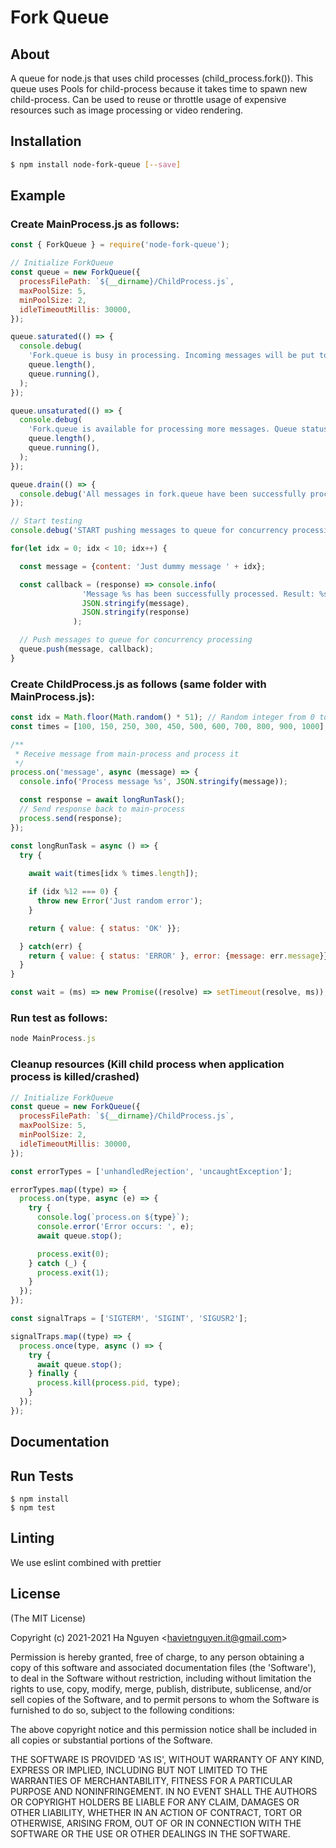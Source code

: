 # Fork Queue

## About

  A queue for node.js that uses child processes (child_process.fork()). This queue uses Pools for child-process because it takes time to spawn new child-process. Can be used to reuse or throttle usage of expensive resources such as image processing or video rendering.

## Installation

```sh
$ npm install node-fork-queue [--save]
```


## Example

### Create MainProcess.js as follows:

```js
const { ForkQueue } = require('node-fork-queue');

// Initialize ForkQueue
const queue = new ForkQueue({
  processFilePath: `${__dirname}/ChildProcess.js`,
  maxPoolSize: 5,
  minPoolSize: 2,
  idleTimeoutMillis: 30000,
});

queue.saturated(() => {
  console.debug(
    'Fork.queue is busy in processing. Incoming messages will be put to queue. Queue status [waiting: %s, running: %s]',
    queue.length(),
    queue.running(),
  );
});

queue.unsaturated(() => {
  console.debug(
    'Fork.queue is available for processing more messages. Queue status [waiting: %s, running: %s]',
    queue.length(),
    queue.running(),
  );
});

queue.drain(() => {
  console.debug('All messages in fork.queue have been successfully processed. Waiting for new message...');
});

// Start testing
console.debug('START pushing messages to queue for concurrency processing')

for(let idx = 0; idx < 10; idx++) {

  const message = {content: 'Just dummy message ' + idx};

  const callback = (response) => console.info(
                'Message %s has been successfully processed. Result: %s',
                JSON.stringify(message),
                JSON.stringify(response)
              );

  // Push messages to queue for concurrency processing  
  queue.push(message, callback);
}
```

### Create ChildProcess.js as follows (same folder with MainProcess.js):
```js
const idx = Math.floor(Math.random() * 51); // Random integer from 0 to 50
const times = [100, 150, 250, 300, 450, 500, 600, 700, 800, 900, 1000];

/**
 * Receive message from main-process and process it
 */
process.on('message', async (message) => {
  console.info('Process message %s', JSON.stringify(message));

  const response = await longRunTask();
  // Send response back to main-process
  process.send(response);
});

const longRunTask = async () => {
  try {
    
    await wait(times[idx % times.length]);

    if (idx %12 === 0) {
      throw new Error('Just random error');
    }

    return { value: { status: 'OK' }};

  } catch(err) {
    return { value: { status: 'ERROR' }, error: {message: err.message}};
  }
}

const wait = (ms) => new Promise((resolve) => setTimeout(resolve, ms));
```

### Run test as follows:
```js
node MainProcess.js
```

### Cleanup resources (Kill child process when application process is killed/crashed)
```js
// Initialize ForkQueue
const queue = new ForkQueue({
  processFilePath: `${__dirname}/ChildProcess.js`,
  maxPoolSize: 5,
  minPoolSize: 2,
  idleTimeoutMillis: 30000,
});

const errorTypes = ['unhandledRejection', 'uncaughtException'];

errorTypes.map((type) => {
  process.on(type, async (e) => {
    try {
      console.log(`process.on ${type}`);
      console.error('Error occurs: ', e);
      await queue.stop();

      process.exit(0);
    } catch (_) {
      process.exit(1);
    }
  });
});

const signalTraps = ['SIGTERM', 'SIGINT', 'SIGUSR2'];

signalTraps.map((type) => {
  process.once(type, async () => {
    try {
      await queue.stop();
    } finally {
      process.kill(process.pid, type);
    }
  });
});
```

## Documentation

## Run Tests

    $ npm install
    $ npm test

## Linting

We use eslint combined with prettier


## License

(The MIT License)

Copyright (c) 2021-2021 Ha Nguyen &lt;havietnguyen.it@gmail.com&gt;

Permission is hereby granted, free of charge, to any person obtaining
a copy of this software and associated documentation files (the
'Software'), to deal in the Software without restriction, including
without limitation the rights to use, copy, modify, merge, publish,
distribute, sublicense, and/or sell copies of the Software, and to
permit persons to whom the Software is furnished to do so, subject to
the following conditions:

The above copyright notice and this permission notice shall be
included in all copies or substantial portions of the Software.

THE SOFTWARE IS PROVIDED 'AS IS', WITHOUT WARRANTY OF ANY KIND,
EXPRESS OR IMPLIED, INCLUDING BUT NOT LIMITED TO THE WARRANTIES OF
MERCHANTABILITY, FITNESS FOR A PARTICULAR PURPOSE AND NONINFRINGEMENT.
IN NO EVENT SHALL THE AUTHORS OR COPYRIGHT HOLDERS BE LIABLE FOR ANY
CLAIM, DAMAGES OR OTHER LIABILITY, WHETHER IN AN ACTION OF CONTRACT,
TORT OR OTHERWISE, ARISING FROM, OUT OF OR IN CONNECTION WITH THE
SOFTWARE OR THE USE OR OTHER DEALINGS IN THE SOFTWARE.
